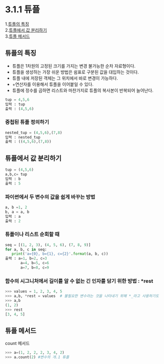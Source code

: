 # 3.1.1 튜플

1.[튜플의 특징](https://github.com/Kyun2da/Python-for-Data-Analysis/blob/master/3.1.1%ED%8A%9C%ED%94%8C.md#%ED%8A%9C%ED%94%8C%EC%9D%98-%ED%8A%B9%EC%A7%95)  
2.[튜플에서 값 분리하기](https://github.com/Kyun2da/Python-for-Data-Analysis/blob/master/3.1.1%ED%8A%9C%ED%94%8C.md#%ED%8A%9C%ED%94%8C%EC%97%90%EC%84%9C-%EA%B0%92-%EB%B6%84%EB%A6%AC%ED%95%98%EA%B8%B0)  
3.[튜플 메서드](https://github.com/Kyun2da/Python-for-Data-Analysis/blob/master/3.1.1%ED%8A%9C%ED%94%8C.md#%ED%8A%9C%ED%94%8C-%EB%A9%94%EC%84%9C%EB%93%9C)
## 튜플의 특징
* 튜플은 1차원의 고정된 크기를 가지는 변경 불가능한 순차 자료형이다.  
* 튜플을 생성하는 가장 쉬운 방법은 쉼표로 구분된 값을 대입하는 것이다.  
* 튜플 내에 저장된 객체는 그 위치에서 바로 변경이 가능하다.
* +연산자를 이용해서 튜플을 이어붙일 수 있다.
* 튜플에 정수를 곱하면 리스트와 마찬가지로 튜플의 복사본이 반복되어 늘어난다.

```python
tup = 4,5,6
입력 : tup
출력 : (4,5,6)
```
### 중첩된 튜플 정의하기  
```python
nested_tup = (4,5,6),(7,8)
입력 : nested_tup
출력 : ((4,5,6),(7,8))
```
## 튜플에서 값 분리하기
```python
tup = (4,5,6)
a,b,c= tup
입력 : b
출력 : 5
```
### 파이썬에서 두 변수의 값을 쉽게 바꾸는 방법
```python
a, b =1, 2
b, a = a, b
입력 : a
출력 : 2
```
### 튜플이나 리스트 순회할 때 
```python
seq = [(1, 2, 3), (4, 5, 6), (7, 8, 9)]
for a, b, c in seq:
   print('a={0}, b={1}, c={2}'.format(a, b, c))
출력 : a=1, b=2, c=3
       a=4, b=5, c=6
       a=7, b=8, c=9
```
### 함수의 시그니처에서 길이를 알 수 없는 긴 인자를 담기 위한 방법 : *rest
```python
>>> values = 1, 2, 3, 4, 5
>>> a,b, *rest = values  # 불필요한 변수라는 것을 나타내기 위해 *_라고 사용하기도 함
>>> a,b
(1, 2)
>>> rest
[3, 4, 5]
```
## 튜플 메서드
count 메서드  
```python
>>> a=(1, 2, 2, 2, 3, 4, 2)
>>> a.count(2) #변수의 개.1 튜플
```

